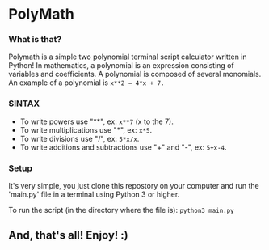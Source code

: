 # PolyMath
### What is that?
Polymath is a simple two polynomial terminal script calculator written in Python! 
In mathematics, a polynomial is an expression consisting of variables and coefficients. A polynomial is composed of several monomials. An example of a polynomial is ```x**2 − 4*x + 7. ```

### SINTAX
- To write powers use "**", ex: ```x**7``` (x to the 7). 
- To write multiplications use "*", ex: ```x*5```. 
- To write divisions use "/", ex: ```5*x/x```. 
- To write additions and subtractions use "+" and "-", ex: ```5+x-4```.

### Setup
It's very simple, you just clone this repostory on your computer and run the 'main.py' file in a terminal using Python 3 or higher.

To run the script (in the directory where the file is):
    ``` python3 main.py ```
## And, that's all! Enjoy! :)
